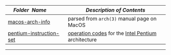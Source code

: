 |&nbsp;&nbsp;&nbsp;&nbsp;_Folder&nbsp;&nbsp;Name_&nbsp;&nbsp;&nbsp;&nbsp;| _Description of Contents_
|:----------------|--------------------------------------------------------------------------------------------------------------------------------------------------------
| [macos-arch-info](macos-arch-info.md) |  parsed from `arch(3)` manual page on MacOS  
| [pentium-instruction-set](pentium-instruction-set.txt) |  [operation codes](https://wikipedia.org/wiki/Opcode) for the [Intel Pentium](https://wikipedia.org/wiki/Pentium) architecture 

* * *

